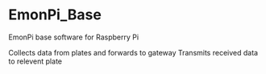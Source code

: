 EmonPi_Base
===========

EmonPi base software for Raspberry Pi

Collects data from plates and forwards to gateway
Transmits received data to relevent plate
